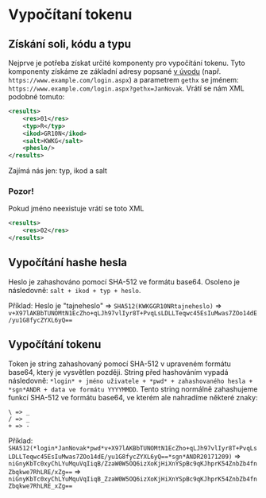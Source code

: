# Vypočítaní tokenu
## Získání soli, kódu a typu
Nejprve je potřeba získat určité komponenty pro vypočítání tokenu. Tyto komponenty získáme ze základní adresy popsané [v úvodu](https://github.com/JosefKuchar/bakalari-api) (např. `https://www.example.com/login.aspx`) a parametrem `gethx` se jménem: `https://www.example.com/login.aspx?gethx=JanNovak`. Vrátí se nám XML podobné tomuto:
```xml
<results>
    <res>01</res>
    <typ>R</typ>
    <ikod>GR10N</ikod>
    <salt>KWKG</salt>
    <pheslo/>
</results>
```
Zajímá nás jen: typ, ikod a salt

### Pozor!
Pokud jméno neexistuje vrátí se toto XML
```xml
<results>
    <res>02</res>
</results>
```

## Vypočítání hashe hesla
Heslo je zahashováno pomocí SHA-512 ve formátu base64. Osoleno je následovně: `salt + ikod + typ + heslo`.

Příklad: Heslo je "tajneheslo" => `SHA512(KWKGGR10NRtajneheslo)` => `v+X97lAKBbTUNOMtN1EcZho+qLJh97vlIyr8T+PvqLsLDLLTeqwc45EsIuMwas7ZOo14dE/yu1G8fycZYXL6yQ==`

## Vypočítání tokenu
Token je string zahashovaný pomocí SHA-512 v upraveném formátu base64, který je vysvětlen později. String před hashováním vypadá následovně: `*login* + jméno uživatele + *pwd* + zahashovaného hesla + *sgn*ANDR + data ve formátu YYYYMMDD`. Tento string normálně zahashujeme funkcí SHA-512 ve formátu base64, ve kterém ale nahradíme některé znaky:
```
\ => _
/ => _
+ => -
```

Příklad: `SHA512(*login*JanNovak*pwd*v+X97lAKBbTUNOMtN1EcZho+qLJh97vlIyr8T+PvqLsLDLLTeqwc45EsIuMwas7ZOo14dE/yu1G8fycZYXL6yQ==*sgn*ANDR20171209)` => `niGnyKbTc0xyChLYuMquVqIiqB/ZzaW0W5OQ6izXoKjHiXnYSpBc9qKJhprK54ZnbZb4fnZbqkwe7RhLRE/xZg==` => `niGnyKbTc0xyChLYuMquVqIiqB_ZzaW0W5OQ6izXoKjHiXnYSpBc9qKJhprK54ZnbZb4fnZbqkwe7RhLRE_xZg==`
